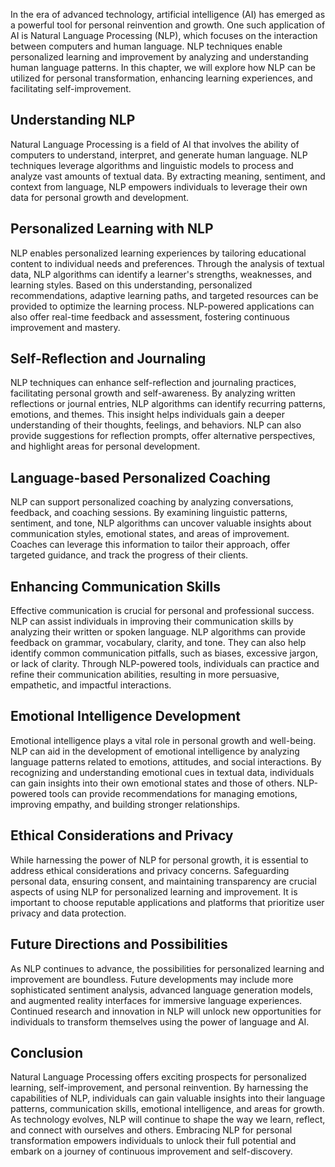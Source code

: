 
In the era of advanced technology, artificial intelligence (AI) has emerged as a powerful tool for personal reinvention and growth. One such application of AI is Natural Language Processing (NLP), which focuses on the interaction between computers and human language. NLP techniques enable personalized learning and improvement by analyzing and understanding human language patterns. In this chapter, we will explore how NLP can be utilized for personal transformation, enhancing learning experiences, and facilitating self-improvement.

## Understanding NLP

Natural Language Processing is a field of AI that involves the ability of computers to understand, interpret, and generate human language. NLP techniques leverage algorithms and linguistic models to process and analyze vast amounts of textual data. By extracting meaning, sentiment, and context from language, NLP empowers individuals to leverage their own data for personal growth and development.

## Personalized Learning with NLP

NLP enables personalized learning experiences by tailoring educational content to individual needs and preferences. Through the analysis of textual data, NLP algorithms can identify a learner's strengths, weaknesses, and learning styles. Based on this understanding, personalized recommendations, adaptive learning paths, and targeted resources can be provided to optimize the learning process. NLP-powered applications can also offer real-time feedback and assessment, fostering continuous improvement and mastery.

## Self-Reflection and Journaling

NLP techniques can enhance self-reflection and journaling practices, facilitating personal growth and self-awareness. By analyzing written reflections or journal entries, NLP algorithms can identify recurring patterns, emotions, and themes. This insight helps individuals gain a deeper understanding of their thoughts, feelings, and behaviors. NLP can also provide suggestions for reflection prompts, offer alternative perspectives, and highlight areas for personal development.

## Language-based Personalized Coaching

NLP can support personalized coaching by analyzing conversations, feedback, and coaching sessions. By examining linguistic patterns, sentiment, and tone, NLP algorithms can uncover valuable insights about communication styles, emotional states, and areas of improvement. Coaches can leverage this information to tailor their approach, offer targeted guidance, and track the progress of their clients.

## Enhancing Communication Skills

Effective communication is crucial for personal and professional success. NLP can assist individuals in improving their communication skills by analyzing their written or spoken language. NLP algorithms can provide feedback on grammar, vocabulary, clarity, and tone. They can also help identify common communication pitfalls, such as biases, excessive jargon, or lack of clarity. Through NLP-powered tools, individuals can practice and refine their communication abilities, resulting in more persuasive, empathetic, and impactful interactions.

## Emotional Intelligence Development

Emotional intelligence plays a vital role in personal growth and well-being. NLP can aid in the development of emotional intelligence by analyzing language patterns related to emotions, attitudes, and social interactions. By recognizing and understanding emotional cues in textual data, individuals can gain insights into their own emotional states and those of others. NLP-powered tools can provide recommendations for managing emotions, improving empathy, and building stronger relationships.

## Ethical Considerations and Privacy

While harnessing the power of NLP for personal growth, it is essential to address ethical considerations and privacy concerns. Safeguarding personal data, ensuring consent, and maintaining transparency are crucial aspects of using NLP for personalized learning and improvement. It is important to choose reputable applications and platforms that prioritize user privacy and data protection.

## Future Directions and Possibilities

As NLP continues to advance, the possibilities for personalized learning and improvement are boundless. Future developments may include more sophisticated sentiment analysis, advanced language generation models, and augmented reality interfaces for immersive language experiences. Continued research and innovation in NLP will unlock new opportunities for individuals to transform themselves using the power of language and AI.

## Conclusion

Natural Language Processing offers exciting prospects for personalized learning, self-improvement, and personal reinvention. By harnessing the capabilities of NLP, individuals can gain valuable insights into their language patterns, communication skills, emotional intelligence, and areas for growth. As technology evolves, NLP will continue to shape the way we learn, reflect, and connect with ourselves and others. Embracing NLP for personal transformation empowers individuals to unlock their full potential and embark on a journey of continuous improvement and self-discovery.
